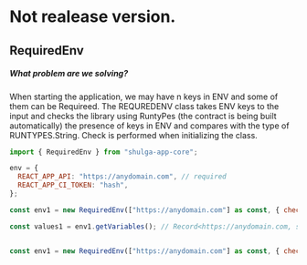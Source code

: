 # Not realease version.

## RequiredEnv

##### What problem are we solving?

When starting the application, we may have n keys in ENV and some of them can be Requireed. The REQUREDENV class takes ENV keys to the input and checks the library using RuntyPes (the contract is being built automatically) the presence of keys in ENV and compares with the type of RUNTYPES.String. Check is performed when initializing the class.

```javascript
import { RequiredEnv } from "shulga-app-core";

env = {
  REACT_APP_API: "https://anydomain.com", // required
  REACT_APP_CI_TOKEN: "hash",
};

const env1 = new RequiredEnv(["https://anydomain.com"] as const, { checkOnInitializeClass: true }); // it's ok, no error

const values1 = env1.getVariables(); // Record<https://anydomain.com, string | undefined>


const env1 = new RequiredEnv(["https://anydomain.com"] as const, { checkOnInitializeClass: true }); // oops, throw exception
```
